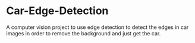 # Car-Edge-Detection
A computer vision project to use edge detection to detect the edges in car images in order to remove the background and just get the car.
